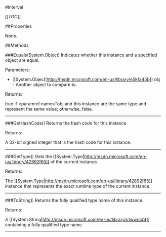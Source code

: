 #Interval

[[_TOC_]]

##Properties

None.


##Methods

###Equals(System.Object)
 Indicates whether this instance and a specified object are equal. 

Parameters: 

* [[System.Object|http://msdn.microsoft.com/en-us/library/e5kfa45b]] obj  -  Another object to compare to.  





Returns:

true if <paramref name="obj and this instance are the same type and represent the same value; otherwise, false. 


---


###GetHashCode()
 Returns the hash code for this instance. 





Returns:

 A 32-bit signed integer that is the hash code for this instance. 


---


###GetType()
Gets the [[System.Type|http://msdn.microsoft.com/en-us/library/42892f65]] of the current instance.





Returns:

The [[System.Type|http://msdn.microsoft.com/en-us/library/42892f65]] instance that represents the exact runtime type of the current instance.


---


###ToString()
 Returns the fully qualified type name of this instance. 





Returns:

A [[System.String|http://msdn.microsoft.com/en-us/library/s1wwdcbf]] containing a fully qualified type name.


---


